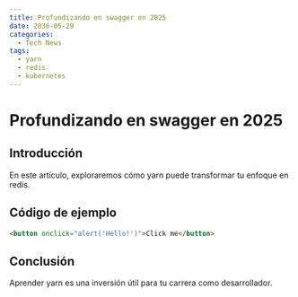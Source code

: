 ```yaml
---
title: Profundizando en swagger en 2025
date: 2036-05-29
categories:
  - Tech News
tags:
  - yarn
  - redis
  - kubernetes
---
```


# Profundizando en swagger en 2025

## Introducción

En este artículo, exploraremos cómo yarn puede transformar tu enfoque en redis.

## Código de ejemplo

```html
<button onclick="alert('Hello!')">Click me</button>
```

## Conclusión

Aprender yarn es una inversión útil para tu carrera como desarrollador.